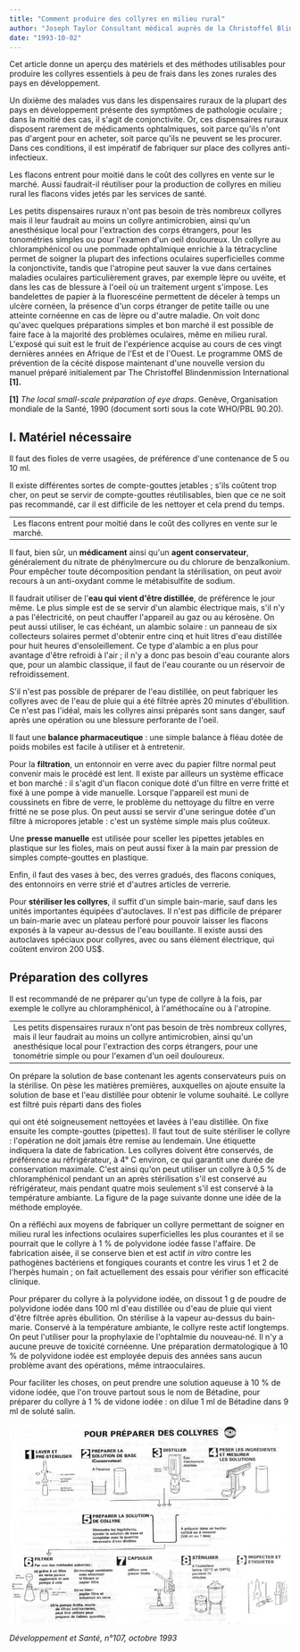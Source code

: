 ```yaml
---
title: "Comment produire des collyres en milieu rural"
author: "Joseph Taylor Consultant médical auprès de la Christoffel Blindenmission e.V., Nibelungenstrasse 124, 6140 Bensheim 4 (Allemagne). D'après Forum mondial de la santé, Vol. 14, 1993, OMS.  "
date: "1993-10-02"
---
```


<div class="teaser"><p>Cet article donne un aperçu des matériels et des méthodes utilisables pour produire les collyres essentiels à peu de frais dans les zones rurales des pays en développement.</p></div>

Un dixième des malades vus dans les dispensaires ruraux de la plupart des pays en développement présente des symptômes de pathologie oculaire ; dans la moitié des cas, il s'agit de conjonctivite. Or, ces dispensaires ruraux disposent rarement de médicaments ophtalmiques, soit parce qu'ils n'ont pas d'argent pour en acheter, soit parce qu'ils ne peuvent se les procurer. Dans ces conditions, il est impératif de fabriquer sur place des collyres anti-infectieux.

Les flacons entrent pour moitié dans le coût des collyres en vente sur le marché. Aussi faudrait-il réutiliser pour la production de collyres en milieu rural les flacons vides jetés par les services de santé.

Les petits dispensaires ruraux n'ont pas besoin de très nombreux collyres mais il leur faudrait au moins un collyre antimicrobien, ainsi qu'un anesthésique local pour l'extraction des corps étrangers, pour les tonométries simples ou pour l'examen d'un oeil douloureux. Un collyre au chloramphénicol ou une pommade ophtalmique enrichie à la tétracycline permet de soigner la plupart des infections oculaires superficielles comme la conjonctivite, tandis que l'atropine peut sauver la vue dans certaines maladies oculaires particulièrement graves, par exemple lèpre ou uvéite, et dans les cas de blessure à l'oeil où un traitement urgent s'impose. Les bandelettes de papier à la fluorescéine permettent de déceler à temps un ulcère cornéen, la présence d'un corps étranger de petite taille ou une atteinte cornéenne en cas de lèpre ou d'autre maladie. On voit donc qu'avec quelques préparations simples et bon marché il est possible de faire face à la majorité des problèmes oculaires, même en milieu rural. L'exposé qui suit est le fruit de l'expérience acquise au cours de ces vingt dernières années en Afrique de l'Est et de l'Ouest. Le programme OMS de prévention de la cécité dispose maintenant d'une nouvelle version du manuel préparé initialement par The Christoffel Blindenmission International **[1].**

**[1]** _The local small-scale préparation of eye draps_. Genève, Organisation mondiale de la Santé, 1990 (document sorti sous la cote WHO/PBL 90.20).

## I. Matériel nécessaire

Il faut des fioles de verre usagées, de préférence d'une contenance de 5 ou 10 ml.

Il existe différentes sortes de compte-gouttes jetables ; s'ils coûtent trop cher, on peut se servir de compte-gouttes réutilisables, bien que ce ne soit pas recommandé, car il est difficile de les nettoyer et cela prend du temps.

<table>

<tbody>

<tr>

<td class="rtecenter" valign="top">Les flacons entrent pour moitié dans le coût  
des collyres en vente sur le marché.</td>

</tr>

</tbody>

</table>

Il faut, bien sûr, un **médicament** ainsi qu'un **agent conservateur**, généralement du nitrate de phénylmercure ou du chlorure de benzalkonium. Pour empêcher toute décomposition pendant la stérilisation, on peut avoir recours à un anti-oxydant comme le métabisulfite de sodium.

Il faudrait utiliser de l'**eau qui vient d'être distillée**, de préférence le jour même. Le plus simple est de se servir d'un alambic électrique mais, s'il n'y a pas l'électricité, on peut chauffer l'appareil au gaz ou au kérosène. On peut aussi utiliser, le cas échéant, un alambic solaire : un panneau de six collecteurs solaires permet d'obtenir entre cinq et huit litres d'eau distillée pour huit heures d'ensoleillement. Ce type d'alambic a en plus pour avantage d'être refroidi à l'air ; il n'y a donc pas besoin d'eau courante alors que, pour un alambic classique, il faut de l'eau courante ou un réservoir de refroidissement.

S'il n'est pas possible de préparer de l'eau distillée, on peut fabriquer les collyres avec de l'eau de pluie qui a été filtrée après 20 minutes d'ébullition. Ce n'est pas l'idéal, mais les collyres ainsi préparés sont sans danger, sauf après une opération ou une blessure perforante de l'oeil.

Il faut une **balance pharmaceutique** : une simple balance à fléau dotée de poids mobiles est facile à utiliser et à entretenir.

Pour la **filtration**, un entonnoir en verre avec du papier filtre normal peut convenir mais le procédé est lent. Il existe par ailleurs un système efficace et bon marché : il s'agit d'un flacon conique doté d'un filtre en verre fritté et fixé à une pompe à vide manuelle. Lorsque l'appareil est muni de coussinets en fibre de verre, le problème du nettoyage du filtre en verre fritté ne se pose plus. On peut aussi se servir d'une seringue dotée d'un filtre à micropores jetable : c'est un système simple mais plus coûteux.

Une **presse manuelle** est utilisée pour sceller les pipettes jetables en plastique sur les fioles, mais on peut aussi fixer à la main par pression de simples compte-gouttes en plastique.

Enfin, il faut des vases à bec, des verres gradués, des flacons coniques, des entonnoirs en verre strié et d'autres articles de verrerie.

Pour **stériliser les collyres**, il suffit d'un simple bain-marie, sauf dans les unités importantes équipées d'autoclaves. Il n'est pas difficile de préparer un bain-marie avec un plateau perforé pour pouvoir laisser les flacons exposés à la vapeur au-dessus de l'eau bouillante. Il existe aussi des autoclaves spéciaux pour collyres, avec ou sans élément électrique, qui coûtent environ 200 US$.

## Préparation des collyres

Il est recommandé de ne préparer qu'un type de collyre à la fois, par exemple le collyre au chloramphénicol, à l'améthocaïne ou à l'atropine.

<table>

<tbody>

<tr>

<td valign="top">Les petits dispensaires ruraux n'ont pas besoin de très nombreux collyres, mais il leur faudrait au moins un collyre antimicrobien, ainsi qu'un anesthésique local pour l'extraction des corps étrangers, pour une tonométrie simple ou pour l'examen d'un oeil douloureux.</td>

</tr>

</tbody>

</table>

On prépare la solution de base contenant les agents conservateurs puis on la stérilise. On pèse les matières premières, auxquelles on ajoute ensuite la solution de base et l'eau distillée pour obtenir le volume souhaité. Le collyre est filtré puis réparti dans des fioles

qui ont été soigneusement nettoyées et lavées à l'eau distillée. On fixe ensuite les compte-gouttes (pipettes). Il faut tout de suite stériliser le collyre : l'opération ne doit jamais être remise au lendemain. Une étiquette indiquera la date de fabrication. Les collyres doivent être conservés, de préférence au réfrigérateur, à 4° C environ, ce qui garantit une durée de conservation maximale. C'est ainsi qu'on peut utiliser un collyre à 0,5 % de chloramphénicol pendant un an après stérilisation s'il est conservé au réfrigérateur, mais pendant quatre mois seulement s'il est conservé à la température ambiante. La figure de la page suivante donne une idée de la méthode employée.

On a réfléchi aux moyens de fabriquer un collyre permettant de soigner en milieu rural les infections oculaires superficielles les plus courantes et il se pourrait que le collyre à 1 % de polyvidone iodée fasse l'affaire. De fabrication aisée, il se conserve bien et est actif _in vitro_ contre les pathogènes bactériens et fongiques courants et contre les virus 1 et 2 de l'herpès humain ; on fait actuellement des essais pour vérifier son efficacité clinique.

Pour préparer du collyre à la polyvidone iodée, on dissout 1 g de poudre de polyvidone iodée dans 100 ml d'eau distillée ou d'eau de pluie qui vient d'être filtrée après ébullition. On stérilise à la vapeur au-dessus du bain-marie. Conservé à la température ambiante, le collyre reste actif longtemps. On peut l'utiliser pour la prophylaxie de l'ophtalmie du nouveau-né. Il n'y a aucune preuve de toxicité cornéenne. Une préparation dermatologique à 10 % de polyvidone iodée est employée depuis des années sans aucun problème avant des opérations, même intraoculaires.

Pour faciliter les choses, on peut prendre une solution aqueuse à 10 % de vidone iodée, que l'on trouve partout sous le nom de Bétadine, pour préparer du collyre à 1 % de vidone iodée : on dilue 1 ml de Bétadine dans 9 ml de soluté salin.


![](i574-1.jpg)


_Développement et Santé, n°107, octobre 1993_